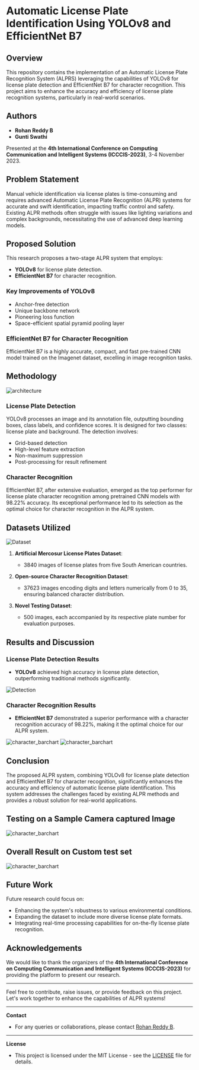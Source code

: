 # Automatic License Plate Identification Using YOLOv8 and EfficientNet B7

## Overview

This repository contains the implementation of an Automatic License Plate Recognition System (ALPRS) leveraging the capabilities of YOLOv8 for license plate detection and EfficientNet B7 for character recognition. This project aims to enhance the accuracy and efficiency of license plate recognition systems, particularly in real-world scenarios.   

## Authors
- **Rohan Reddy B**
- **Gunti Swathi**

Presented at the **4th International Conference on Computing Communication and Intelligent Systems (ICCCIS-2023)**, 3-4 November 2023.

## Problem Statement
Manual vehicle identification via license plates is time-consuming and requires advanced Automatic License Plate Recognition (ALPR) systems for accurate and swift identification, impacting traffic control and safety. Existing ALPR methods often struggle with issues like lighting variations and complex backgrounds, necessitating the use of advanced deep learning models.

## Proposed Solution

This research proposes a two-stage ALPR system that employs:
- **YOLOv8** for license plate detection.
- **EfficientNet B7** for character recognition.

### Key Improvements of YOLOv8
- Anchor-free detection
- Unique backbone network
- Pioneering loss function
- Space-efficient spatial pyramid pooling layer

### EfficientNet B7 for Character Recognition
EfficientNet B7 is a highly accurate, compact, and fast pre-trained CNN model trained on the Imagenet dataset, excelling in image recognition tasks.

## Methodology
![architecture](images/img3.jpg)

### License Plate Detection
YOLOv8 processes an image and its annotation file, outputting bounding boxes, class labels, and confidence scores. It is designed for two classes: license plate and background. The detection involves:
- Grid-based detection
- High-level feature extraction
- Non-maximum suppression
- Post-processing for result refinement

### Character Recognition
EfficientNet B7, after extensive evaluation, emerged as the top performer for license plate character recognition among pretrained CNN models with 98.22% accuracy. Its exceptional performance led to its selection as the optimal choice for character recognition in the ALPR system.

## Datasets Utilized

![Dataset](images/img2.jpg)


1. **Artificial Mercosur License Plates Dataset**:
   - 3840 images of license plates from five South American countries.

2. **Open-source Character Recognition Dataset**:
   - 37623 images encoding digits and letters numerically from 0 to 35, ensuring balanced character distribution.

3. **Novel Testing Dataset**:
   - 500 images, each accompanied by its respective plate number for evaluation purposes.

## Results and Discussion

### License Plate Detection Results
- **YOLOv8** achieved high accuracy in license plate detection, outperforming traditional methods significantly.

![Detection](images/img6.jpg)


### Character Recognition Results
- **EfficientNet B7** demonstrated a superior performance with a character recognition accuracy of 98.22%, making it the optimal choice for our ALPR system.

![character_barchart](images/img4.jpg)
![character_barchart](images/img5.jpg)


## Conclusion

The proposed ALPR system, combining YOLOv8 for license plate detection and EfficientNet B7 for character recognition, significantly enhances the accuracy and efficiency of automatic license plate identification. This system addresses the challenges faced by existing ALPR methods and provides a robust solution for real-world applications.

## Testing on a Sample Camera captured Image
![character_barchart](images/img7.jpg)

## Overall Result on Custom test set
![character_barchart](images/img8.jpg)


## Future Work

Future research could focus on:
- Enhancing the system's robustness to various environmental conditions.
- Expanding the dataset to include more diverse license plate formats.
- Integrating real-time processing capabilities for on-the-fly license plate recognition.

## Acknowledgements

We would like to thank the organizers of the **4th International Conference on Computing Communication and Intelligent Systems (ICCCIS-2023)** for providing the platform to present our research.

---

Feel free to contribute, raise issues, or provide feedback on this project. Let's work together to enhance the capabilities of ALPR systems!

---

**Contact**
- For any queries or collaborations, please contact [Rohan Reddy B](mailto:rohanbadugula9@gmail.com).

---

**License**
- This project is licensed under the MIT License - see the [LICENSE](LICENSE) file for details.

